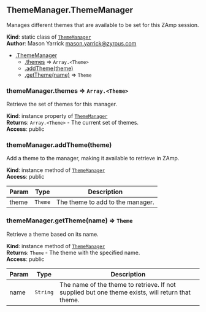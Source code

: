<a name="ZAmp.ThemeManager.ThemeManager"></a>

## ThemeManager.ThemeManager
Manages different themes that are available to be set for thisZAmp session.

**Kind**: static class of [<code>ThemeManager</code>](#ZAmp.ThemeManager)  
**Author**: Mason Yarrick <mason.yarrick@zyrous.com>  

* [.ThemeManager](#ZAmp.ThemeManager.ThemeManager)
    * [.themes](#ZAmp.ThemeManager.ThemeManager+themes) ⇒ <code>Array.&lt;Theme&gt;</code>
    * [.addTheme(theme)](#ZAmp.ThemeManager.ThemeManager+addTheme)
    * [.getTheme(name)](#ZAmp.ThemeManager.ThemeManager+getTheme) ⇒ <code>Theme</code>

<a name="ZAmp.ThemeManager.ThemeManager+themes"></a>

### themeManager.themes ⇒ <code>Array.&lt;Theme&gt;</code>
Retrieve the set of themes for this manager.

**Kind**: instance property of [<code>ThemeManager</code>](#ZAmp.ThemeManager.ThemeManager)  
**Returns**: <code>Array.&lt;Theme&gt;</code> - The current set of themes.  
**Access**: public  
<a name="ZAmp.ThemeManager.ThemeManager+addTheme"></a>

### themeManager.addTheme(theme)
Add a theme to the manager, making it available to retrievein ZAmp.

**Kind**: instance method of [<code>ThemeManager</code>](#ZAmp.ThemeManager.ThemeManager)  
**Access**: public  

| Param | Type | Description |
| --- | --- | --- |
| theme | <code>Theme</code> | The theme to add to the manager. |

<a name="ZAmp.ThemeManager.ThemeManager+getTheme"></a>

### themeManager.getTheme(name) ⇒ <code>Theme</code>
Retrieve a theme based on its name.

**Kind**: instance method of [<code>ThemeManager</code>](#ZAmp.ThemeManager.ThemeManager)  
**Returns**: <code>Theme</code> - The theme with the specified name.  
**Access**: public  

| Param | Type | Description |
| --- | --- | --- |
| name | <code>String</code> | The name of the theme to retrieve. If not supplied but one theme exists, will return that theme. |

